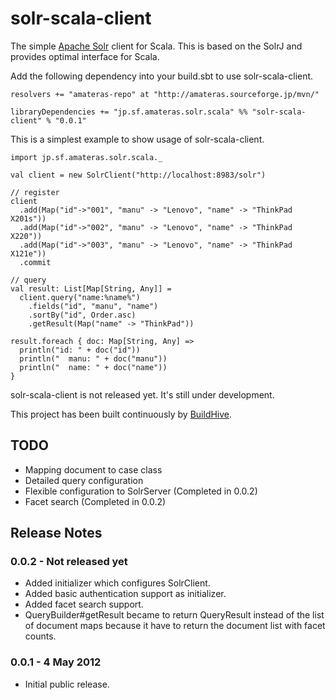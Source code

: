 solr-scala-client
=================

The simple [Apache Solr](http://lucene.apache.org/solr/) client for Scala.
This is based on the SolrJ and provides optimal interface for Scala.

Add the following dependency into your build.sbt to use solr-scala-client.

    resolvers += "amateras-repo" at "http://amateras.sourceforge.jp/mvn/"

    libraryDependencies += "jp.sf.amateras.solr.scala" %% "solr-scala-client" % "0.0.1"

This is a simplest example to show usage of solr-scala-client.

    import jp.sf.amateras.solr.scala._

    val client = new SolrClient("http://localhost:8983/solr")

    // register
    client
      .add(Map("id"->"001", "manu" -> "Lenovo", "name" -> "ThinkPad X201s"))
      .add(Map("id"->"002", "manu" -> "Lenovo", "name" -> "ThinkPad X220"))
      .add(Map("id"->"003", "manu" -> "Lenovo", "name" -> "ThinkPad X121e"))
      .commit

    // query
    val result: List[Map[String, Any]] =
      client.query("name:%name%")
        .fields("id", "manu", "name")
        .sortBy("id", Order.asc)
        .getResult(Map("name" -> "ThinkPad"))

    result.foreach { doc: Map[String, Any] =>
      println("id: " + doc("id"))
      println("  manu: " + doc("manu"))
      println("  name: " + doc("name"))
    }

solr-scala-client is not released yet. It's still under development.

This project has been built continuously by [BuildHive](https://buildhive.cloudbees.com/view/My%20Repositories/job/takezoe/job/solr-scala-client/).

TODO
--------

* Mapping document to case class
* Detailed query configuration
* Flexible configuration to SolrServer (Completed in 0.0.2)
* Facet search (Completed in 0.0.2)

Release Notes
--------
### 0.0.2 - Not released yet

* Added initializer which configures SolrClient.
* Added basic authentication support as initializer.
* Added facet search support.
* QueryBuilder#getResult became to return QueryResult instead of the list of document maps because it have to return the document list with facet counts.

### 0.0.1 - 4 May 2012

* Initial public release.
